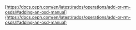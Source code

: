 [https://docs.ceph.com/en/latest/rados/operations/add-or-rm-osds/#adding-an-osd-manual](https://docs.ceph.com/en/latest/rados/operations/add-or-rm-osds/#adding-an-osd-manual)